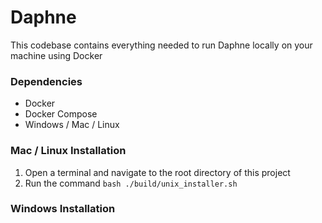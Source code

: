 # Daphne
This codebase contains everything needed to run Daphne locally on your machine using Docker

### Dependencies

 - Docker
 - Docker Compose
 - Windows / Mac / Linux


### Mac / Linux Installation

 1. Open a terminal and navigate to the root directory of this project
 2. Run the command `bash ./build/unix_installer.sh`


### Windows Installation















